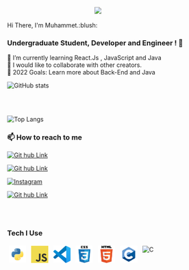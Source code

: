 <img src ="https://media.giphy.com/media/JlVkLKuxRSvLy/giphy.gif" align="right" width="300" heigh="200"> 
 <br>
<br>
  Hi There, I'm Muhammet.:blush:

 ### Undergraduate Student, Developer and Engineer ! :information_desk_person: 

🌱 I’m currently learning React.Js , JavaScript and Java <br>
👯 I would like to collaborate with other creators. <br>
🥅 2022 Goals: Learn more about Back-End and Java <br>
 
 
![GitHub stats](https://github-readme-stats.vercel.app/api?username=yldrmuhammet&show_icons=true&hide=hack&theme=merko)

 <br>
 <br>

![Top Langs](https://github-readme-stats.vercel.app/api/top-langs/?username=yldrmuhammet&theme=merko&hide=hack)

### 📫 How to reach to me 


<p>

<a href="https://github.com/yldrmuhammet" target="_blank" rel="noopener noreferrer"> <img src="https://cdns.iconmonstr.com/wp-content/releases/preview/2012/240/iconmonstr-github-5.png" alt="Git hub Link" height="40" style="vertical-align:top; margin:6px color:white" width= "40" > </a>

<a href="https:///www.linkedin.com/in/muhammet--yildirim" target="_blank" rel="noopener noreferrer"> <img src="https://cdns.iconmonstr.com/wp-content/releases/preview/2012/240/iconmonstr-linkedin-5.png" alt="Git hub Link" height="40" style="vertical-align:top; margin:6px color:white" width= "40"> </a>

<a href="https://www.instagram.com/muhammetyldrm_" target="_blank" rel="noopener noreferrer" width= "40"> <img src="https://cdns.iconmonstr.com/wp-content/releases/preview/2016/240/iconmonstr-instagram-15.png" alt="Instagram" height="40" 
style="vertical-align:top; margin:4px color:white"> </a>

<a href="mailto:muhammet.safir@gmail.com" target="_blank" rel="noopener noreferrer"> <img src="https://cdns.iconmonstr.com/wp-content/releases/preview/2018/240/iconmonstr-gmail-5.png" alt="Git hub Link" height="40" style="vertical-align:top; margin:6px color:white" width= "40"> </a>

</p>


<br>
<br>


### Tech I Use

<p>
<img src="https://raw.githubusercontent.com/github/explore/80688e429a7d4ef2fca1e82350fe8e3517d3494d/topics/python/python.png" alt="Python" height="40" style="vertical-align:top; margin:4px">
<img src="https://raw.githubusercontent.com/github/explore/80688e429a7d4ef2fca1e82350fe8e3517d3494d/topics/javascript/javascript.png" alt="Javascript" height="40" style="vertical-align:top; margin:4px">
<img src="https://raw.githubusercontent.com/github/explore/80688e429a7d4ef2fca1e82350fe8e3517d3494d/topics/visual-studio-code/visual-studio-code.png" alt="VS Code" height="40" style="vertical-align:top; margin:4px">
 <img src="https://raw.githubusercontent.com/github/explore/80688e429a7d4ef2fca1e82350fe8e3517d3494d/topics/css/css.png" alt="CSS" height="40" style="vertical-align:top; margin:4px">
<img src="https://raw.githubusercontent.com/github/explore/80688e429a7d4ef2fca1e82350fe8e3517d3494d/topics/html/html.png" alt="Html" height="40" style="vertical-align:top; margin:4px">
<img src="https://raw.githubusercontent.com/github/explore/80688e429a7d4ef2fca1e82350fe8e3517d3494d/topics/c/c.png" alt="C" height="40" style="vertical-align:top; margin:4px">
<img src="https://cdn.jsdelivr.net/gh/devicons/devicon/icons/react/react-original.svg" alt="C" height="40" style="vertical-align:top; margin:4px">
</p>
